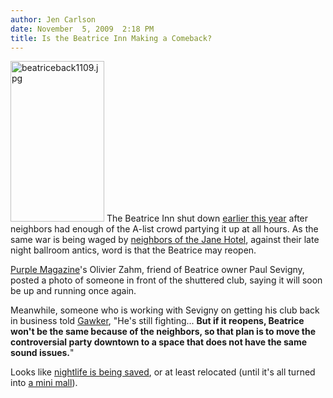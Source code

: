 ```yaml
---
author: Jen Carlson
date: November  5, 2009  2:18 PM
title: Is the Beatrice Inn Making a Comeback?
---
```


<p><span class="mt-enclosure mt-enclosure-image" style="display: inline;"> <img alt="beatriceback1109.jpg" src="https://web.archive.org/web/20110629182217im_/http://gothamist.com/attachments/arts_jen/beatriceback1109.jpg" width="150" height="257" class="image-left"> </span>The Beatrice Inn shut down <a href="https://web.archive.org/web/20110629182217/http://gothamist.com/2009/07/27/beatrice.php">earlier this year</a> after neighbors had enough of the A-list crowd partying it up at all hours. As the same war is being waged by <a href="https://web.archive.org/web/20110629182217/http://gothamist.com/tags/nightmareonjanestreet">neighbors of the Jane Hotel</a>, against their late night ballroom antics, word is that the Beatrice may reopen. </p>

<p><a href="https://web.archive.org/web/20110629182217/http://www.purple-diary.com/post/230199525/andre-in-front-of-the-soon-to-be-reopened-beatrice#idc-container">Purple Magazine</a>&apos;s Olivier Zahm, friend of Beatrice owner Paul Sevigny, posted a photo of someone in front of the shuttered club, saying it will soon be up and running once again.</p>

<p>Meanwhile, someone who is working with Sevigny on getting his club back in business told <a href="https://web.archive.org/web/20110629182217/http://gawker.com/5396719/the-smell-of-death-lingers-over-new-york-hipster-clubs">Gawker</a>, &quot;He&apos;s still fighting... <strong>But if it reopens, Beatrice won&apos;t be the same because of the neighbors, so that plan is to move the controversial party downtown to a space that does not have the same sound issues.</strong>&quot;</p>

<p>Looks like <a href="https://web.archive.org/web/20110629182217/http://gothamist.com/2009/06/24/nightlife_1.php">nightlife is being saved</a>, or at least relocated (until it&apos;s all turned into <a href="https://web.archive.org/web/20110629182217/http://gothamist.com/2009/10/22/inside_the_limelight_mall.php">a mini mall</a>).</p>